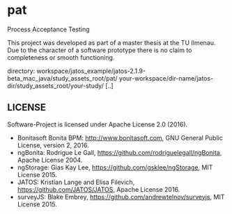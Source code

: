 # pat
Process Acceptance Testing

This project was developed as part of a master thesis at the TU Ilmenau.
Due to the character of a software prototype there is no claim to completeness or smooth functioning.

directory: workspace/jatos_example/jatos-2.1.9-beta_mac_java/study_assets_root/pat/
           your-workspace/dir-name/jatos-dir/study_assets_root/your-study/ [..]

## LICENSE
Software-Project is licensed under Apache License 2.0 (2016).

- Bonitasoft Bonita BPM: http://www.bonitasoft.com, GNU General Public License, version 2, 2016.
- ngBonita: Rodrigue Le Gall, https://github.com/rodriguelegall/ngBonita, Apache License 2004.
- ngStorage: Gias Kay Lee, https://github.com/gsklee/ngStorage, MIT License 2015.
- JATOS: Kristian Lange and Elisa Filevich, https://github.com/JATOS/JATOS, Apache License 2016.
- surveyJS: Blake Embrey, https://github.com/andrewtelnov/surveyjs, MIT License 2015.
